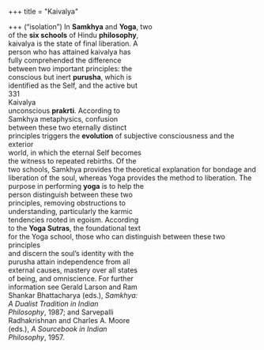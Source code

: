 +++
title = "Kaivalya"

+++
(“isolation”) In **Samkhya** and **Yoga**, two  
of the **six schools** of Hindu **philosophy**,  
kaivalya is the state of final liberation. A  
person who has attained kaivalya has  
fully comprehended the difference  
between two important principles: the  
conscious but inert **purusha**, which is  
identified as the Self, and the active but  
331  
Kaivalya  
unconscious **prakrti**. According to  
Samkhya metaphysics, confusion  
between these two eternally distinct  
principles triggers the **evolution** of subjective consciousness and the exterior  
world, in which the eternal Self becomes  
the witness to repeated rebirths. Of the  
two schools, Samkhya provides the theoretical explanation for bondage and  
liberation of the soul, whereas Yoga provides the method to liberation. The purpose in performing **yoga** is to help the  
person distinguish between these two  
principles, removing obstructions to  
understanding, particularly the karmic  
tendencies rooted in egoism. According  
to the **Yoga Sutras**, the foundational text  
for the Yoga school, those who can distinguish between these two principles  
and discern the soul’s identity with the  
purusha attain independence from all  
external causes, mastery over all states  
of being, and omniscience. For further  
information see Gerald Larson and Ram  
Shankar Bhattacharya (eds.), *Samkhya:*  
*A Dualist Tradition in Indian*  
*Philosophy*, 1987; and Sarvepalli  
Radhakrishnan and Charles A. Moore  
(eds.), *A Sourcebook in Indian*  
*Philosophy*, 1957.